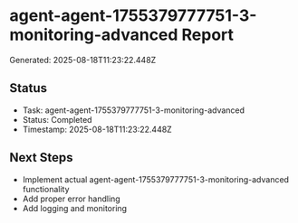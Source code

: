# agent-agent-1755379777751-3-monitoring-advanced Report

Generated: 2025-08-18T11:23:22.448Z

## Status
- Task: agent-agent-1755379777751-3-monitoring-advanced
- Status: Completed
- Timestamp: 2025-08-18T11:23:22.448Z

## Next Steps
- Implement actual agent-agent-1755379777751-3-monitoring-advanced functionality
- Add proper error handling
- Add logging and monitoring
